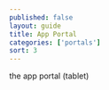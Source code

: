 ```yaml
---
published: false
layout: guide
title: App Portal
categories: ['portals']
sort: 3
---
```


the app portal (tablet)